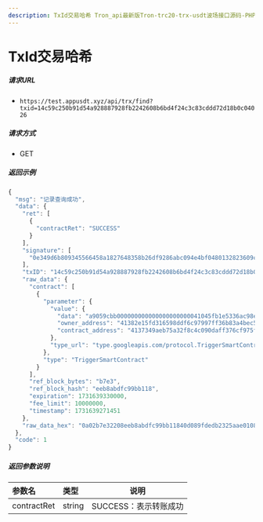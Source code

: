 ```yaml
---
description: TxId交易哈希 Tron_api最新版Tron-trc20-trx-usdt波场接口源码-PHP版本-ThinkPHP5 layui 
---
```


# TxId交易哈希

##### 请求URL
- ` https://test.appusdt.xyz/api/trx/find?txid=14c59c250b91d54a928887928fb2242608b6bd4f24c3c83cddd72d18b0c04026 `
  
##### 请求方式
- GET 


##### 返回示例 

```js
{
  "msg": "记录查询成功",
  "data": {
    "ret": [
      {
        "contractRet": "SUCCESS"
      }
    ],
    "signature": [
      "0e349d6b809345566458a1827648358b26df9286abc094e4bf0480132823609c7bf272540c4d29f2b25cbb38066ac27c6256185383ba61a361eed16f96e1825c00"
    ],
    "txID": "14c59c250b91d54a928887928fb2242608b6bd4f24c3c83cddd72d18b0c04026",
    "raw_data": {
      "contract": [
        {
          "parameter": {
            "value": {
              "data": "a9059cbb000000000000000000000041045fb1e5336ac98ea9a1a91404ef1827d767790400000000000000000000000000000000000000000000000024150e3980040000",
              "owner_address": "41382e15fd316598ddf6c97997ff36b83a4bec5a7c",
              "contract_address": "4137349aeb75a32f8c4c090daff376cf975f5d2eba"
            },
            "type_url": "type.googleapis.com/protocol.TriggerSmartContract"
          },
          "type": "TriggerSmartContract"
        }
      ],
      "ref_block_bytes": "b7e3",
      "ref_block_hash": "eeb8abdfc99bb118",
      "expiration": 1731639330000,
      "fee_limit": 10000000,
      "timestamp": 1731639271451
    },
    "raw_data_hex": "0a02b7e32208eeb8abdfc99bb11840d089fdedb2325aae01081f12a9010a31747970652e676f6f676c65617069732e636f6d2f70726f746f636f6c2e54726967676572536d617274436f6e747261637412740a1541382e15fd316598ddf6c97997ff36b83a4bec5a7c12154137349aeb75a32f8c4c090daff376cf975f5d2eba2244a9059cbb000000000000000000000041045fb1e5336ac98ea9a1a91404ef1827d767790400000000000000000000000000000000000000000000000024150e3980040000709bc0f9edb232900180ade204"
  },
  "code": 1
}

```

##### 返回参数说明 

|参数名|类型|说明|
|:-----  |:-----|-----                           |
|contractRet |string   |SUCCESS：表示转账成功 |




